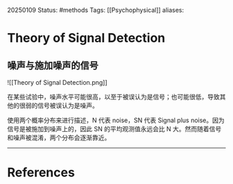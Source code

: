 20250109
Status: #methods
Tags: [[Psychophysical]]
aliases: 
# Theory of Signal Detection

## 噪声与施加噪声的信号

![[Theory of Signal Detection.png]]

在某些试验中，噪声水平可能很高，以至于被误认为是信号；也可能很低，导致其他的很弱的信号被误认为是噪声。

使用两个概率分布来进行描述，N 代表 noise，SN 代表 Signal plus noise。因为信号是被施加到噪声上的，因此 SN 的平均观测值永远会比 N 大。然而随着信号和噪声被混淆，两个分布会逐渐靠近。












---
# References

